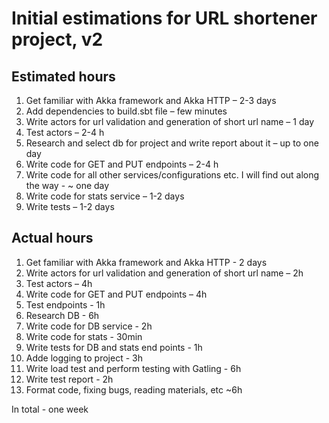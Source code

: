 Initial estimations for URL shortener project, v2
=================================================

## Estimated hours 

  1. Get familiar with Akka framework and Akka HTTP – 2-3 days 
  2. Add dependencies to build.sbt file – few minutes
  3. Write actors for url validation and generation of short url name – 1 day
  4. Test actors – 2-4 h
  5. Research and select db for project and write report about it – up to one day
  6. Write code for GET and PUT endpoints – 2-4 h
  7. Write code for all other services/configurations etc. I will find out along the  way - ~ one day
  8. Write code for stats service – 1-2 days
  9. Write tests – 1-2 days

## Actual hours
  1. Get familiar with Akka framework and Akka HTTP - 2 days
  2. Write actors for url validation and generation of short url name – 2h
  3. Test actors – 4h
  4. Write code for GET and PUT endpoints – 4h
  5. Test endpoints - 1h
  6. Research DB - 6h
  7. Write code for DB service - 2h
  8. Write code for stats - 30min
  9. Write tests for DB and stats end points - 1h
  10. Adde logging to project - 3h
  11. Write load test and perform testing with Gatling - 6h
  12. Write test report - 2h
  13. Format code, fixing bugs, reading materials, etc ~6h 
  
  In total - one week
  
